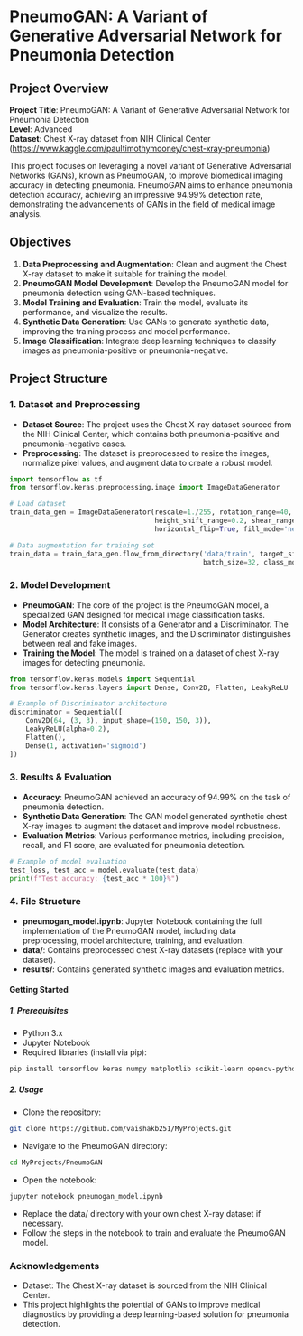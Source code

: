 # PneumoGAN: A Variant of Generative Adversarial Network for Pneumonia Detection

## Project Overview

**Project Title**: PneumoGAN: A Variant of Generative Adversarial Network for Pneumonia Detection  
**Level**: Advanced  
**Dataset**: Chest X-ray dataset from NIH Clinical Center (https://www.kaggle.com/paultimothymooney/chest-xray-pneumonia)

This project focuses on leveraging a novel variant of Generative Adversarial Networks (GANs), known as PneumoGAN, to improve biomedical imaging accuracy in detecting pneumonia. PneumoGAN aims to enhance pneumonia detection accuracy, achieving an impressive 94.99% detection rate, demonstrating the advancements of GANs in the field of medical image analysis.

## Objectives

1. **Data Preprocessing and Augmentation**: Clean and augment the Chest X-ray dataset to make it suitable for training the model.
2. **PneumoGAN Model Development**: Develop the PneumoGAN model for pneumonia detection using GAN-based techniques.
3. **Model Training and Evaluation**: Train the model, evaluate its performance, and visualize the results.
4. **Synthetic Data Generation**: Use GANs to generate synthetic data, improving the training process and model performance.
5. **Image Classification**: Integrate deep learning techniques to classify images as pneumonia-positive or pneumonia-negative.

## Project Structure

### 1. Dataset and Preprocessing

- **Dataset Source**: The project uses the Chest X-ray dataset sourced from the NIH Clinical Center, which contains both pneumonia-positive and pneumonia-negative cases.
- **Preprocessing**: The dataset is preprocessed to resize the images, normalize pixel values, and augment data to create a robust model.
  
```python
import tensorflow as tf
from tensorflow.keras.preprocessing.image import ImageDataGenerator

# Load dataset
train_data_gen = ImageDataGenerator(rescale=1./255, rotation_range=40, width_shift_range=0.2, 
                                    height_shift_range=0.2, shear_range=0.2, zoom_range=0.2, 
                                    horizontal_flip=True, fill_mode='nearest')

# Data augmentation for training set
train_data = train_data_gen.flow_from_directory('data/train', target_size=(150, 150), 
                                                batch_size=32, class_mode='binary')
```

### 2. Model Development

- **PneumoGAN**: The core of the project is the PneumoGAN model, a specialized GAN designed for medical image classification tasks.
- **Model Architecture**: It consists of a Generator and a Discriminator. The Generator creates synthetic images, and the Discriminator distinguishes between real and fake images.
- **Training the Model**: The model is trained on a dataset of chest X-ray images for detecting pneumonia.

```python
from tensorflow.keras.models import Sequential
from tensorflow.keras.layers import Dense, Conv2D, Flatten, LeakyReLU

# Example of Discriminator architecture
discriminator = Sequential([
    Conv2D(64, (3, 3), input_shape=(150, 150, 3)),
    LeakyReLU(alpha=0.2),
    Flatten(),
    Dense(1, activation='sigmoid')
])
```

### 3. Results & Evaluation

- **Accuracy**: PneumoGAN achieved an accuracy of 94.99% on the task of pneumonia detection.
- **Synthetic Data Generation**: The GAN model generated synthetic chest X-ray images to augment the dataset and improve model robustness.
- **Evaluation Metrics**: Various performance metrics, including precision, recall, and F1 score, are evaluated for pneumonia detection.

```python
# Example of model evaluation
test_loss, test_acc = model.evaluate(test_data)
print(f"Test accuracy: {test_acc * 100}%")
```

### 4. File Structure

- **pneumogan_model.ipynb**: Jupyter Notebook containing the full implementation of the PneumoGAN model, including data preprocessing, model architecture, training, and evaluation.
- **data/**: Contains preprocessed chest X-ray datasets (replace with your dataset).
- **results/**: Contains generated synthetic images and evaluation metrics.

#### Getting Started
##### 1. Prerequisites
- Python 3.x
- Jupyter Notebook
- Required libraries (install via pip):

```bash
pip install tensorflow keras numpy matplotlib scikit-learn opencv-python
```
##### 2. Usage    
- Clone the repository:
```bash
git clone https://github.com/vaishakb251/MyProjects.git
```
- Navigate to the PneumoGAN directory:
```bash
cd MyProjects/PneumoGAN
```
- Open the notebook:
```bash
jupyter notebook pneumogan_model.ipynb
```
- Replace the data/ directory with your own chest X-ray dataset if necessary.
- Follow the steps in the notebook to train and evaluate the PneumoGAN model.

### Acknowledgements

- Dataset: The Chest X-ray dataset is sourced from the NIH Clinical Center.
- This project highlights the potential of GANs to improve medical diagnostics by providing a deep learning-based solution for pneumonia detection.
